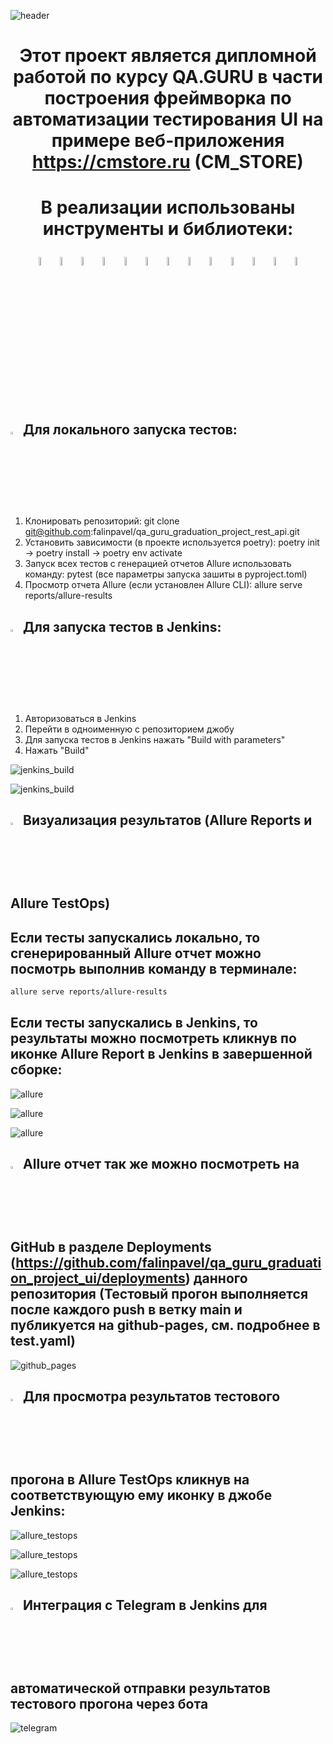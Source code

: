 ![header](https://capsule-render.vercel.app/api?type=waving&color=gradient&customColorList=24&height=200&section=header&text=QA%20GURU&fontAlignY=35&fontSize=60&desc=PROJECT%20UI%20%20AUTO&descAlignY=60&descSize=50&animation=twinkling&fontColor=E9E9E9F3&descAlign=60&fontAlign=25
)

# <p  align="center"> Этот проект является дипломной работой по курсу QA.GURU в части построения фреймворка по автоматизации тестирования UI на примере веб-приложения https://cmstore.ru (CM_STORE)

# <p  align="center"> В реализации использованы инструменты и библиотеки:

<p  align="center">
  <code><img width="6%" title="Python" src=".github/github_readme/images/logo/python.png" alt="python"></code>
  <code><img width="6%" title="Pycharm" src=".github/github_readme/images/logo/pycharm.png" alt="pycharm"></code>
  <code><img width="6%" title="Pytest" src=".github/github_readme/images/logo/pytest.png" alt="pytest"></code>
  <code><img width="6%" title="Selene" src=".github/github_readme/images/logo/selene.png" alt="selene"></code>
  <code><img width="6%" title="Selenium" src=".github/github_readme/images/logo/selenium.png" alt="selenium"></code>
  <code><img width="6%" title="Selenoid" src=".github/github_readme/images/logo/selenoid.png" alt="selenium"></code>
  <code><img width="6%" title="Pydantic" src=".github/github_readme/images/logo/pydantic.png" alt="pydantic"></code>
  <code><img width="6%" title="GitHub" src=".github/github_readme/images/logo/github.png" alt="github"></code>
  <code><img width="6%" title="Jenkins" src=".github/github_readme/images/logo/jenkins.png" alt="jenkins"></code>
  <code><img width="6%" title="Allure Report" src=".github/github_readme/images/logo/allure_report.png" alt="allure"></code>
  <code><img width="6%" title="Allure TestOps" src=".github/github_readme/images/logo/allure_testops.png" alt="allure_testops"></code>
  <code><img width="6%" title="Telegram" src=".github/github_readme/images/logo/tg.png" alt="telegram"></code>
  <code><img width="6%" title="Jira" src=".github/github_readme/images/logo/jira-original.svg" alt="jira"></code>
</p>

## <img width="3%" title="pycharm" src=".github/github_readme/images/logo/pycharm.png"> Для локального запуска тестов:

1) Клонировать репозиторий: git clone git@github.com:falinpavel/qa_guru_graduation_project_rest_api.git
2) Установить зависимости (в проекте используется poetry): poetry init -> poetry install -> poetry env activate
3) Запуск всех тестов с генерацией отчетов Allure использовать команду: pytest (все параметры запуска зашиты в pyproject.toml)
4) Просмотр отчета Allure (если установлен Allure CLI): allure serve reports/allure-results

## <img width="3%" title="jenkins" src=".github/github_readme/images/logo/jenkins.png"> Для запуска тестов в Jenkins:

1) Авторизоваться в Jenkins
2) Перейти в одноименную с репозиторием джобу
3) Для запуска тестов в Jenkins нажать "Build with parameters"
4) Нажать "Build"

<p><img title="jenkins_build" src=".github/github_readme/images/screenshot/jenkins_build_1.png"></p>
<p><img title="jenkins_build" src=".github/github_readme/images/screenshot/jenkins_build_2.png"></p>

## <img width="3%" title="allure" src=".github/github_readme/images/logo/allure_report.png"> Визуализация результатов (Allure Reports и Allure TestOps)

## Если тесты запускались локально, то сгенерированный Allure отчет можно посмотрь выполнив команду в терминале: 

```bash
allure serve reports/allure-results
```
## Если тесты запускались в Jenkins, то результаты можно посмотреть кликнув по иконке Allure Report в Jenkins в завершенной сборке:

<p><img title="allure" src=".github/github_readme/images/screenshot/allure_report_in_jenkins_1.png"></p>
<p><img title="allure" src=".github/github_readme/images/screenshot/allure_report_in_jenkins_2.png"></p>
<p><img title="allure" src=".github/github_readme/images/screenshot/allure_report_in_jenkins_3.png"></p>

## <img width="3%" title="allure" src=".github/github_readme/images/logo/github.png"> Allure отчет так же можно посмотреть на GitHub в разделе Deployments (https://github.com/falinpavel/qa_guru_graduation_project_ui/deployments) данного репозитория (Тестовый прогон выполняется после каждого push в ветку main и публикуется на github-pages, см. подробнее в test.yaml)

<p><img title="github_pages" src=".github/github_readme/images/screenshot/github_pages_1.png"></p>

## <img width="3%" title="allure" src=".github/github_readme/images/logo/allure_testops.png"> Для просмотра результатов тестового прогона в Allure TestOps кликнув на соответствующую ему иконку в джобе Jenkins:

<p><img title="allure_testops" src=".github/github_readme/images/screenshot/allure_testops_in_jenkins_1.png"></p>
<p><img title="allure_testops" src=".github/github_readme/images/screenshot/allure_testops_in_jenkins_2.png"></p>
<p><img title="allure_testops" src=".github/github_readme/images/screenshot/allure_testops_in_jenkins_3.png"></p>

## <img width="3%" title="tg" src=".github/github_readme/images/logo/tg.png"> Интеграция с Telegram в Jenkins для автоматической отправки результатов тестового прогона через бота

<p><img title="telegram" src=".github/github_readme/images/screenshot/telegram_1.png"></p>
